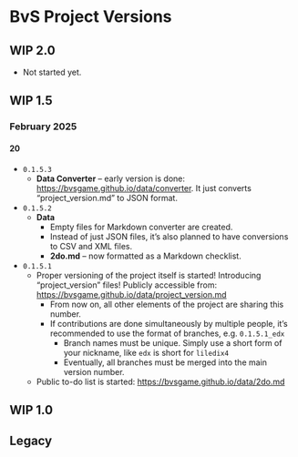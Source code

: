 # BvS Project Versions

## WIP 2.0

- Not started yet.

## WIP 1.5

### February 2025

#### 20

- `0.1.5.3`
  - **Data Converter** – early version is done: <https://bvsgame.github.io/data/converter>. It just converts “project_version.md” to JSON format.
- `0.1.5.2`
  - **Data**
    - Empty files for Markdown converter are created.
    - Instead of just JSON files, it’s also planned to have conversions to CSV and XML files.
    - **2do.md** – now formatted as a Markdown checklist.
- `0.1.5.1`
  - Proper versioning of the project itself is started! Introducing “project_version” files! Publicly accessible from: <https://bvsgame.github.io/data/project_version.md>
    - From now on, all other elements of the project are sharing this number.
    - If contributions are done simultaneously by multiple people, it’s recommended to use the format of branches, e.g. `0.1.5.1_edx`
      - Branch names must be unique. Simply use a short form of your nickname, like `edx` is short for `liledix4`
      - Eventually, all branches must be merged into the main version number.
  - Public to-do list is started: <https://bvsgame.github.io/data/2do.md>

## WIP 1.0

## Legacy
